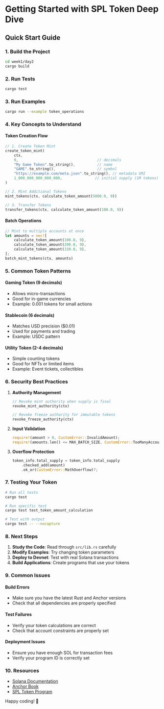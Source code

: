 # Getting Started with SPL Token Deep Dive

## Quick Start Guide

### 1. Build the Project
```bash
cd week1/day2
cargo build
```

### 2. Run Tests
```bash
cargo test
```

### 3. Run Examples
```bash
cargo run --example token_operations
```

### 4. Key Concepts to Understand

#### Token Creation Flow
```rust
// 1. Create Token Mint
create_token_mint(
    ctx,
    9,                                    // decimals
    "My Game Token".to_string(),          // name
    "GAME".to_string(),                   // symbol  
    "https://example.com/meta.json".to_string(), // metadata URI
    1_000_000_000_000_000,               // initial supply (1M tokens)
)

// 2. Mint Additional Tokens
mint_tokens(ctx, calculate_token_amount(5000.0, 9))

// 3. Transfer Tokens
transfer_tokens(ctx, calculate_token_amount(100.0, 9))
```

#### Batch Operations
```rust
// Mint to multiple accounts at once
let amounts = vec![
    calculate_token_amount(100.0, 9),
    calculate_token_amount(200.0, 9), 
    calculate_token_amount(150.0, 9),
];
batch_mint_tokens(ctx, amounts)
```

### 5. Common Token Patterns

#### Gaming Token (9 decimals)
- Allows micro-transactions
- Good for in-game currencies
- Example: 0.001 tokens for small actions

#### Stablecoin (6 decimals) 
- Matches USD precision ($0.01)
- Used for payments and trading
- Example: USDC pattern

#### Utility Token (2-4 decimals)
- Simple counting tokens
- Good for NFTs or limited items
- Example: Event tickets, collectibles

### 6. Security Best Practices

1. **Authority Management**
   ```rust
   // Revoke mint authority when supply is final
   revoke_mint_authority(ctx)
   
   // Revoke freeze authority for immutable tokens
   revoke_freeze_authority(ctx)
   ```

2. **Input Validation**
   ```rust
   require!(amount > 0, CustomError::InvalidAmount);
   require!(amounts.len() <= MAX_BATCH_SIZE, CustomError::TooManyAccounts);
   ```

3. **Overflow Protection**
   ```rust
   token_info.total_supply = token_info.total_supply
       .checked_add(amount)
       .ok_or(CustomError::MathOverflow)?;
   ```

### 7. Testing Your Token

```bash
# Run all tests
cargo test

# Run specific test
cargo test test_token_amount_calculation

# Test with output
cargo test -- --nocapture
```

### 8. Next Steps

1. **Study the Code**: Read through `src/lib.rs` carefully
2. **Modify Examples**: Try changing token parameters 
3. **Deploy to Devnet**: Test with real Solana transactions
4. **Build Applications**: Create programs that use your tokens

### 9. Common Issues

#### Build Errors
- Make sure you have the latest Rust and Anchor versions
- Check that all dependencies are properly specified

#### Test Failures  
- Verify your token calculations are correct
- Check that account constraints are properly set

#### Deployment Issues
- Ensure you have enough SOL for transaction fees
- Verify your program ID is correctly set

### 10. Resources

- [Solana Documentation](https://docs.solana.com/)
- [Anchor Book](https://book.anchor-lang.com/)
- [SPL Token Program](https://spl.solana.com/token)

Happy coding! 🚀 